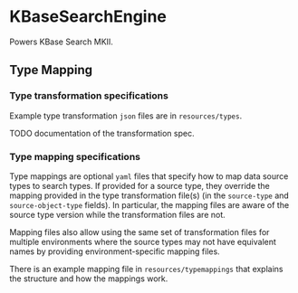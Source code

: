 
KBaseSearchEngine
=================

Powers KBase Search MKII.

Type Mapping
------------

### Type transformation specifications

Example type transformation `json` files are in `resources/types`.

TODO documentation of the transformation spec.

### Type mapping specifications

Type mappings are optional `yaml` files that specify how to map data source types to search types.
If provided for a source type, they override the mapping provided in the type transformation
file(s) (in the `source-type` and `source-object-type` fields). In particular, the mapping
files are aware of the source type version while the transformation files are not.

Mapping files also allow using the same set of transformation files for multiple environments
where the source types may not have equivalent names by providing environment-specific mapping
files. 

There is an example mapping file in `resources/typemappings` that explains the structure and
how the mappings work.


